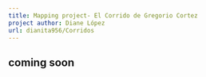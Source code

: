 ```yaml
---
title: Mapping project- El Corrido de Gregorio Cortez
project author: Diane López 
url: dianita956/Corridos
---
```

 ## coming soon




